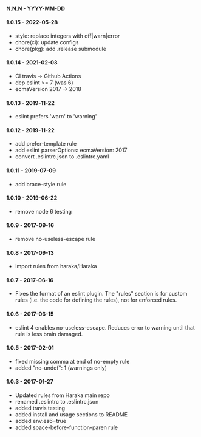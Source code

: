 
#### N.N.N - YYYY-MM-DD


#### 1.0.15 - 2022-05-28

- style: replace integers with off|warn|error
- chore(ci): update configs
- chore(pkg): add .release submodule


#### 1.0.14 - 2021-02-03

* CI travis -> Github Actions
* dep eslint >= 7 (was 6)
* ecmaVersion 2017 -> 2018


#### 1.0.13 - 2019-11-22

* eslint prefers 'warn' to 'warning' <sigh>


#### 1.0.12 - 2019-11-22

* add prefer-template rule
* add eslint parserOptions: ecmaVersion: 2017
* convert .eslintrc.json to .eslintrc.yaml


#### 1.0.11 - 2019-07-09

* add brace-style rule


#### 1.0.10 - 2019-06-22

* remove node 6 testing


#### 1.0.9 - 2017-09-16

* remove no-useless-escape rule


#### 1.0.8 - 2017-09-13

* import rules from haraka/Haraka


#### 1.0.7 - 2017-06-16

* Fixes the format of an eslint plugin. The "rules" section is for custom
  rules (i.e. the code for defining the rules), not for enforced rules.


#### 1.0.6 - 2017-06-15

* eslint 4 enables no-useless-escape. Reduces error to warning until that rule
  is less brain damaged.


#### 1.0.5 - 2017-02-01

* fixed missing comma at end of no-empty rule
* added "no-undef": 1  (warnings only)


#### 1.0.3 - 2017-01-27

* Updated rules from Haraka main repo
* renamed .eslintrc to .eslintrc.json
* added travis testing
* added install and usage sections to README
* added env:es6=true
* added space-before-function-paren rule
